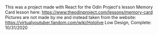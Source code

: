 This was a project made with React for the Odin Project's lesson Memory Card
lesson here: https://www.theodinproject.com/lessons/memory-card
Pictures are not made by me and instead taken from the 
website: https://virtualyoutuber.fandom.com/wiki/Hololive
Low Design, Complete: 10/31/2020
